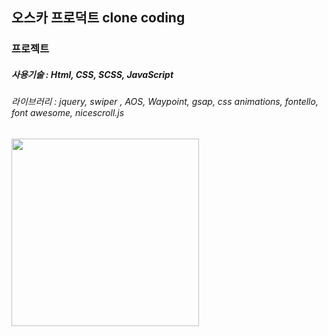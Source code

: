 ## 오스카 프로덕트 clone coding

### 프로젝트

##### 사용기술 : Html, CSS, SCSS, JavaScript
###### 라이브러리 : jquery, swiper , AOS, Waypoint, gsap, css animations, fontello, font awesome, nicescroll.js

<img src="https://user-images.githubusercontent.com/107607247/196359864-0290f12f-34bf-42db-88ef-dcf09b37ba32.png"  width="300px">

